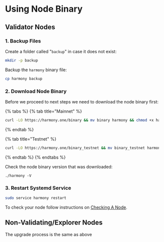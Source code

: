 # Using Node Binary

## Validator Nodes

### 1. Backup Files

Create a folder called "`backup`" in case it does not exist:

```bash
mkdir -p backup
```

Backup the `harmony` binary file:

```bash
cp harmony backup
```

### 2. Download Node Binary

Before we proceed to next steps we need to download the node binary first:

{% tabs %}
{% tab title="Mainnet" %}
```bash
curl -LO https://harmony.one/binary && mv binary harmony && chmod +x harmony
```
{% endtab %}

{% tab title="Testnet" %}
```bash
curl -LO https://harmony.one/binary_testnet && mv binary_testnet harmony && chmod +x harmony
```
{% endtab %}
{% endtabs %}

Check the node binary version that was downloaded:

```
./harmony -V
```

### 3. Restart Systemd Service

```bash
sudo service harmony restart
```

To check your node follow instructions on [Checking A Node](../checking-node-status.md).

## Non-Validating/Explorer Nodes

The upgrade process is the same as above
